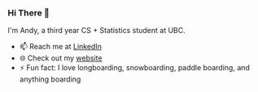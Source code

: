 ### Hi There 👋

I'm Andy, a third year CS + Statistics student at UBC.

- 📫 Reach me at [LinkedIn](www.linkedin.com/in/andyh031)
- 🌐 Check out my [website](https://andyhu.vercel.app/)
- ⚡ Fun fact: I love longboarding, snowboarding, paddle boarding, and anything boarding
